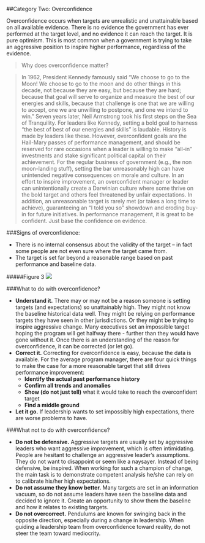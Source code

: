 ##Category Two: Overconfidence

Overconfidence occurs when targets are unrealistic and unattainable based on all available evidence. There is no evidence the government has ever performed at the target level, and no evidence it can reach the target. It is pure optimism. This is most common when a government is trying to take an aggressive position to inspire higher performance, regardless of the evidence. 

  > Why does overconfidence matter?

  > In 1962, President Kennedy famously said “We choose to go to the Moon! We choose to go to the moon and do other things in this decade, not because they are easy, but because they are hard; because that goal will serve to organize and measure the best of our energies and skills, because that challenge is one that we are willing to accept, one we are unwilling to postpone, and one we intend to win.” Seven years later, Neil Armstrong took his first steps on the Sea of Tranquility. 
  > For leaders like Kennedy, setting a bold goal to harness “the best of best of our energies and skills” is laudable. History is made by leaders like these. However, overconfident goals are the Hail-Mary passes of performance management, and should be reserved for rare occasions when a leader is willing to make “all-in” investments and stake significant political capital on their achievement. For the regular business of government (e.g., the non moon-landing stuff), setting the bar unreasonably high can have unintended negative consequences on morale and culture. In an effort to inspire improvement, an overconfident manager or leader can unintentionally create a Darwinian culture where some thrive on the bold target and others feel threatened by unfair expectations. In addition, an unreasonable target is rarely met (or takes a long time to achieve), guaranteeing an “I told you so” showdown and eroding buy-in for future initiatives. In performance management, it is great to be confident. Just base the confidence on evidence.

###Signs of overconfidence:
* There is no internal consensus about the validity of the target – in fact some people are not even sure where the target came from.
* The target is set far beyond a reasonable range based on past performance and baseline data.

#####Figure 3
<img src="https://raw.githubusercontent.com/centerforgov/Setting-Performance-Targets/master/Figures/Target%20Setting%20Graphic%20-%20Figure%203.png">

###What to do with overconfidence?
* **Understand it.** There may or may not be a reason someone is setting targets (and expectations) so unattainably high. They might not know the baseline historical data well. They might be relying on performance targets they have seen in other jurisdictions. Or they might be trying to inspire aggressive change. Many executives set an impossible target hoping the program will get halfway there - further than they would have gone without it. Once there is an  understanding of the reason for overconfidence, it can be corrected (or let go). 
* **Correct it.** Correcting for overconfidence is easy, because the data is available. For the average program manager, there are four quick things to make the case for a more reasonable target that still drives performance improvement:
  * **Identify the actual past performance history**
  * **Confirm all trends and anomalies**
  * **Show (do not just tell)** what it would take to reach the overconfident target
  * **Find a middle ground**
* **Let it go.** If leadership wants to set impossibly high expectations, there are worse problems to have. 

###What not to do with overconfidence?
* **Do not be defensive.** Aggressive targets are usually set by aggressive leaders who want aggressive improvement, which is often intimidating. People are hesitant to challenge an aggressive leader’s assumptions. They do not want to disappoint or seem like a naysayer. Instead of being defensive, be inspired. When working for such a champion of change, the main task is to demonstrate competent analysis he/she can rely on to calibrate his/her high expectations. 
* **Do not assume they know better.** Many targets are set in an information vacuum, so do not assume leaders have seen the baseline data and decided to ignore it. Create an opportunity to show them the baseline and how it relates to existing targets.
* **Do not overcorrect.** Pendulums are known for swinging back in the opposite direction, especially during a change in leadership. When guiding a leadership team from overconfidence toward reality, do not steer the team toward mediocrity. 


